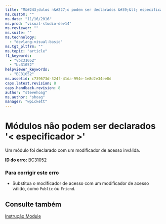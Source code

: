 ```yaml
---
title: "M&#243;dulos n&#227;o podem ser declarados &#39;&lt; especificador &gt;&#39; | Microsoft Docs"
ms.custom: ""
ms.date: "11/16/2016"
ms.prod: "visual-studio-dev14"
ms.reviewer: ""
ms.suite: ""
ms.technology: 
  - "devlang-visual-basic"
ms.tgt_pltfrm: ""
ms.topic: "article"
f1_keywords: 
  - "vbc31052"
  - "bc31052"
helpviewer_keywords: 
  - "BC31052"
ms.assetid: c739673d-324f-41da-994e-1e8d2e34ee8d
caps.latest.revision: 8
caps.handback.revision: 8
author: "stevehoag"
ms.author: "shoag"
manager: "wpickett"
---
```

# M&#243;dulos n&#227;o podem ser declarados &#39;&lt; especificador &gt;&#39;
Um módulo foi declarado com um modificador de acesso inválida.  
  
 **ID do erro:** BC31052  
  
### Para corrigir este erro  
  
-   Substitua o modificador de acesso com um modificador de acesso válido, como `Public` ou `Friend`.  
  
## Consulte também  
 [Instrução Module](../../visual-basic/language-reference/statements/module-statement.md)